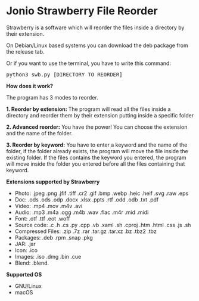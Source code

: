 # Jonio Strawberry File Reorder


Strawberry is a software which will reorder the files inside a directory by their extension.

On Debian/Linux based systems you can download the deb package from the release tab.

Or if you want to use the terminal, you have to write this command:

<pre>python3 swb.py [DIRECTORY TO REORDER]</pre>


<b>How does it work?</b>
<p>
The program has 3 modes to reorder. 

<b>1. Reorder by extension: </b>
The program will read all the files inside a directory and reorder them by their extension putting inside a specific folder

<b>2. Advanced reorder:</b>
You have the power! You can choose the extension and the name of the folder.

<b>3. Reorder by keyword:</b>
You have to enter a keyword and the name of the folder, if the folder already exists, the program will move the file inside the existing folder. If the files contains the keyword you entered, the program will move inside the folder you entered before all the files containing that keyword.</p>
<b>Extensions supported by Strawberry</b>

<ul>
  <li>Photo: .jpeg .png .jfif .tiff .cr2 .gif .bmp .webp .heic .heif .svg .raw .eps</li>
    <li>Doc: .ods .ods .odp .docx .xlsx .ppts .rtf .odd .odb .txt .pdf</li>
    <li>Video: .mp4 .mov .m4v .avi </li>
    <li>Audio: .mp3 .m4a .ogg .m4b .wav .flac .m4r .mid .midi</li>
  <li>Font: .otf .ttf .eot .woff</li>
  <li>Source code: .c .h .cs .py .cpp .vb .xaml .sh .cproj .htm .html .css .js .sh</li>
  <li>Compressed Files: .zip .7z .rar .tar.gz .tar.xz .bz .tbz2 .tbz</li>
  <li>Packages: .deb .rpm .snap .pkg</li>
  <li>JAR: .jar</li>
  <li>Icon: .ico</li>
  <li>Images: .iso .dmg .bin .cue</li>
  <li>Blend: .blend. </li>
</ul>

<b>Supported OS</b>

<ul>
  <li>GNU/Linux</li>
  <li>macOS</li>
</ul>  
